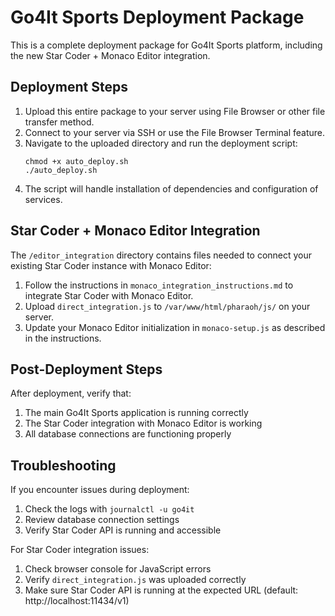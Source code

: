 # Go4It Sports Deployment Package

This is a complete deployment package for Go4It Sports platform, including the new Star Coder + Monaco Editor integration.

## Deployment Steps

1. Upload this entire package to your server using File Browser or other file transfer method.
2. Connect to your server via SSH or use the File Browser Terminal feature.
3. Navigate to the uploaded directory and run the deployment script:
   ```
   chmod +x auto_deploy.sh
   ./auto_deploy.sh
   ```
4. The script will handle installation of dependencies and configuration of services.

## Star Coder + Monaco Editor Integration

The `/editor_integration` directory contains files needed to connect your existing Star Coder instance with Monaco Editor:

1. Follow the instructions in `monaco_integration_instructions.md` to integrate Star Coder with Monaco Editor.
2. Upload `direct_integration.js` to `/var/www/html/pharaoh/js/` on your server.
3. Update your Monaco Editor initialization in `monaco-setup.js` as described in the instructions.

## Post-Deployment Steps

After deployment, verify that:
1. The main Go4It Sports application is running correctly
2. The Star Coder integration with Monaco Editor is working
3. All database connections are functioning properly

## Troubleshooting

If you encounter issues during deployment:
1. Check the logs with `journalctl -u go4it`
2. Review database connection settings
3. Verify Star Coder API is running and accessible

For Star Coder integration issues:
1. Check browser console for JavaScript errors
2. Verify `direct_integration.js` was uploaded correctly
3. Make sure Star Coder API is running at the expected URL (default: http://localhost:11434/v1)
